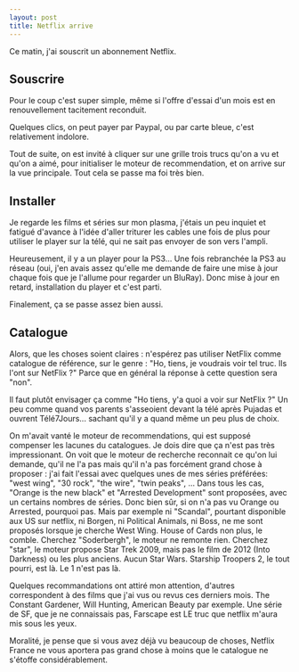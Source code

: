 ```yaml
---
layout: post
title: Netflix arrive
---
```


Ce matin, j'ai souscrit un abonnement Netflix.

<!--more-->

Souscrire
---------

Pour le coup c'est super simple, même si l'offre d'essai d'un mois est en renouvellement tacitement reconduit.

Quelques clics, on peut payer par Paypal, ou par carte bleue, c'est relativement indolore. 

Tout de suite, on est invité à cliquer sur une grille trois trucs qu'on a vu et qu'on a aimé, pour initialiser le
moteur de recommendation, et on arrive sur la vue principale. Tout cela se passe ma foi très bien.

Installer
---------

Je regarde les films et séries sur mon plasma, j'étais un peu inquiet et fatigué d'avance à l'idée d'aller triturer
les cables une fois de plus pour utiliser le player sur la télé, qui ne sait pas envoyer de son vers l'ampli.

Heureusement, il y a un player pour la PS3... Une fois rebranchée la PS3 au réseau (oui, j'en avais assez qu'elle me 
demande de faire une mise à jour chaque fois que je l'allume pour regarder un BluRay). Donc mise à jour en retard, 
installation du player et c'est parti.

Finalement, ça se passe assez bien aussi.

Catalogue
---------

Alors, que les choses soient claires : n'espérez pas utiliser NetFlix comme catalogue de référence, sur le genre : 
"Ho, tiens, je voudrais voir tel truc. Ils l'ont sur NetFlix ?" Parce que en général la réponse à cette question
sera "non".

Il faut plutôt envisager ça comme "Ho tiens, y'a quoi a voir sur NetFlix ?" Un peu comme quand vos parents
s'asseoient devant la télé après Pujadas et ouvrent Télé7Jours... sachant qu'il y a quand même un peu plus de choix.

On m'avait vanté le moteur de recommendations, qui est supposé compenser les lacunes du catalogues. Je dois dire que
ça n'est pas très impressionant. On voit que le moteur
de recherche reconnait ce qu'on lui demande, qu'il ne l'a pas mais qu'il n'a pas forcément grand chose à proposer :
j'ai fait l'essai avec quelques unes de mes séries préférées: "west wing", "30 rock", "the wire", "twin peaks", ...
Dans tous les cas, "Orange is the new black" et "Arrested Development" sont proposées, avec un certains nombres de
séries. Donc bien sûr, si on n'a pas vu Orange ou Arrested, pourquoi pas. Mais par exemple ni "Scandal", pourtant
disponible aux US sur netflix, ni Borgen, ni Political Animals, ni Boss, ne me sont proposés lorsque je cherche
West Wing. House of Cards non plus, le comble. Cherchez "Soderbergh", le moteur ne remonte rien. 
Cherchez "star", le moteur propose Star Trek 2009, mais pas le film
de 2012 (Into Darkness) ou les plus anciens. Aucun Star Wars. Starship Troopers 2, le tout pourri, est là.
Le 1 n'est pas là.

Quelques recommandations ont attiré mon attention, d'autres correspondent à des films que j'ai vus ou revus ces derniers
mois. The Constant Gardener, Will Hunting, American Beauty par exemple. Une série de SF, que je ne connaissais pas,
Farscape est LE truc que netflix m'aura mis sous les yeux.

Moralité, je pense que si vous avez déjà vu beaucoup de choses, Netflix France ne vous aportera pas grand chose à moins
que le catalogue ne s'étoffe considérablement.
